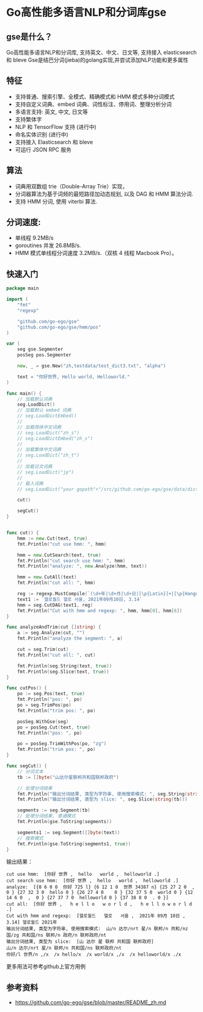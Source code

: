 # Go高性能多语言NLP和分词库gse

## gse是什么？
Go高性能多语言NLP和分词库, 支持英文、中文、日文等, 支持接入 elasticsearch 和 bleve
Gse是结巴分词(jieba)的golang实现,并尝试添加NLP功能和更多属性

## 特征
- 支持普通、搜索引擎、全模式、精确模式和 HMM 模式多种分词模式
- 支持自定义词典、embed 词典、词性标注、停用词、整理分析分词
- 多语言支持: 英文, 中文, 日文等
- 支持繁体字
- NLP 和 TensorFlow 支持 (进行中)
- 命名实体识别 (进行中)
- 支持接入 Elasticsearch 和 bleve
- 可运行 JSON RPC 服务

## 算法
- 词典用双数组 trie（Double-Array Trie）实现，
- 分词器算法为基于词频的最短路径加动态规划, 以及 DAG 和 HMM 算法分词.
- 支持 HMM 分词, 使用 viterbi 算法.

## 分词速度:
- 单线程 9.2MB/s
- goroutines 并发 26.8MB/s.
- HMM 模式单线程分词速度 3.2MB/s.（双核 4 线程 Macbook Pro）。


## 快速入门
```go
package main

import (
	"fmt"
	"regexp"

	"github.com/go-ego/gse"
	"github.com/go-ego/gse/hmm/pos"
)

var (
	seg gse.Segmenter
	posSeg pos.Segmenter

	new, _ = gse.New("zh,testdata/test_dict3.txt", "alpha")

	text = "你好世界, Hello world, Helloworld."
)

func main() {
	// 加载默认词典
	seg.LoadDict()
	// 加载默认 embed 词典
	// seg.LoadDictEmbed()
	//
	// 加载简体中文词典
	// seg.LoadDict("zh_s")
	// seg.LoadDictEmbed("zh_s")
	//
	// 加载繁体中文词典
	// seg.LoadDict("zh_t")
	//
	// 加载日文词典
	// seg.LoadDict("jp")
	//
	// 载入词典
	// seg.LoadDict("your gopath"+"/src/github.com/go-ego/gse/data/dict/dictionary.txt")

	cut()

	segCut()
}


func cut() {
	hmm := new.Cut(text, true)
	fmt.Println("cut use hmm: ", hmm)

	hmm = new.CutSearch(text, true)
	fmt.Println("cut search use hmm: ", hmm)
	fmt.Println("analyze: ", new.Analyze(hmm, text))

	hmm = new.CutAll(text)
	fmt.Println("cut all: ", hmm)

	reg := regexp.MustCompile(`(\d+年|\d+月|\d+日|[\p{Latin}]+|[\p{Hangul}]+|\d+\.\d+|[a-zA-Z0-9]+)`)
	text1 := `헬로월드 헬로 서울, 2021年09月10日, 3.14`
	hmm = seg.CutDAG(text1, reg)
	fmt.Println("Cut with hmm and regexp: ", hmm, hmm[0], hmm[6])
}

func analyzeAndTrim(cut []string) {
	a := seg.Analyze(cut, "")
	fmt.Println("analyze the segment: ", a)

	cut = seg.Trim(cut)
	fmt.Println("cut all: ", cut)

	fmt.Println(seg.String(text, true))
	fmt.Println(seg.Slice(text, true))
}

func cutPos() {
	po := seg.Pos(text, true)
	fmt.Println("pos: ", po)
	po = seg.TrimPos(po)
	fmt.Println("trim pos: ", po)

	posSeg.WithGse(seg)
	po = posSeg.Cut(text, true)
	fmt.Println("pos: ", po)

	po = posSeg.TrimWithPos(po, "zg")
	fmt.Println("trim pos: ", po)
}

func segCut() {
	// 分词文本
	tb := []byte("山达尔星联邦共和国联邦政府")

	// 处理分词结果
	fmt.Println("输出分词结果, 类型为字符串, 使用搜索模式: ", seg.String(string(tb), true))
	fmt.Println("输出分词结果, 类型为 slice: ", seg.Slice(string(tb)))

	segments := seg.Segment(tb)
	// 处理分词结果, 普通模式
	fmt.Println(gse.ToString(segments))

	segments1 := seg.Segment([]byte(text))
	// 搜索模式
	fmt.Println(gse.ToString(segments1, true))
}

```
输出结果：
```
cut use hmm:  [你好 世界 ,  hello   world ,  helloworld .]
cut search use hmm:  [你好 世界 ,  hello   world ,  helloworld .]
analyze:  [{0 6 0 0  你好 725 l} {6 12 1 0  世界 34387 n} {25 27 2 0  ,  0 } {27 32 3 0  hello 0 } {26 27 4 0    0 } {32 37 5 0  world 0 } {12 14 6 0  ,  0 } {27 37 7 0  helloworld 0 } {37 38 8 0  . 0 }]
cut all:  [你好 世界 ,   h e l l o   w o r l d ,   h e l l o w o r l d .]
Cut with hmm and regexp:  [헬로월드   헬로   서울 ,  2021年 09月 10日 ,  3.14] 헬로월드 2021年
输出分词结果, 类型为字符串, 使用搜索模式:  山/n 达尔/nrt 星/n 联邦/n 共和/nz 国/zg 共和国/ns 联邦/n 政府/n 联邦政府/nt 
输出分词结果, 类型为 slice:  [山 达尔 星 联邦 共和国 联邦政府]
山/n 达尔/nrt 星/n 联邦/n 共和国/ns 联邦政府/nt 
你好/l 世界/n ,/x  /x hello/x  /x world/x ,/x  /x helloworld/x ./x 
```

更多用法可参考github上官方用例

## 参考资料
* https://github.com/go-ego/gse/blob/master/README_zh.md
